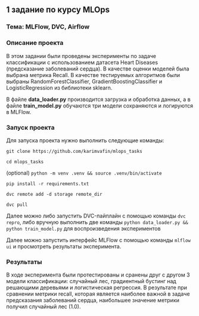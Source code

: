 ## 1 задание по курсу MLOps
### Тема: MLFlow, DVC, Airflow

### Описание проекта

В этом задании были проведены эксперименты по задаче классификации с использованием датасета Heart Diseases
(предсказание заболеваний сердца). В качестве оценки моделей была выбрана метрика Recall.
В качестве тестируемых алгоритмов были выбраны RandomForestClassifier, GradientBoostingClassifier и LogisticRegression
из библиотеки sklearn.

В файле **data_loader.py** производится загрузка и обработка данных, а в файле **train_model.py** обучаются три модели
сохраняются и логируются в MLFlow.

### Запуск проекта

Для запуска проекта нужно выполнить следующие команды:

`git clone https://github.com/karimvafin/mlops_tasks`

`cd mlops_tasks`

(optional) `python -m venv .venv && source .venv/bin/activate`

`pip install -r requirements.txt`

`dvc remote add -d storage remote_dir`

`dvc pull`

Далее можно либо запустить DVC-пайплайн с помощью команды `dvc repro`, либо вручную выполнить две команды
`python data_loader.py && python train_model.py` для воспроизведения экспериментов

Далее можно запустить интерфейс MLFlow с помощью команды `mlflow ui` и просмотреть результаты эксперимента.

### Результаты

В ходе эксперимента были протестированы и сранены друг с другом 3 модели классификации: случайный лес, 
градиентный бустинг над решающими деревьями и логистическая регрессия. В результате при сравнении метрики recall, которая 
является наиболее важной в задаче предсказания заболеваний сердца, наибольшее значение метрики получил случайный лес
(1.0).